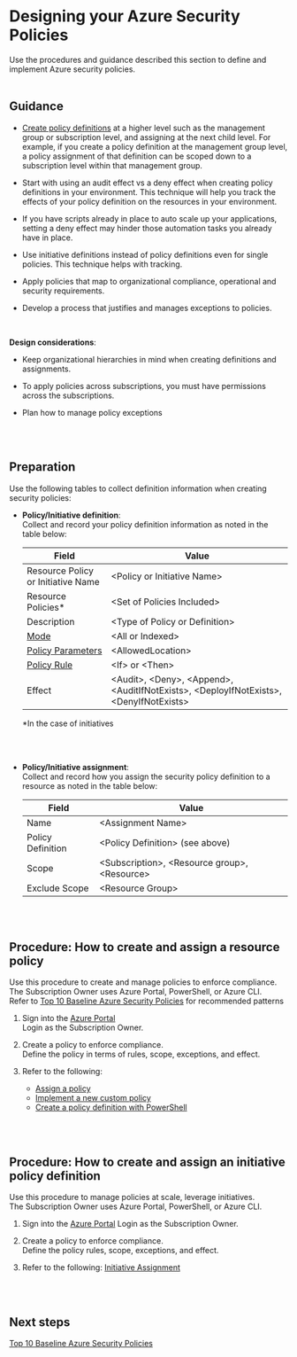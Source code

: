 # Designing your Azure Security Policies
Use the procedures and guidance described this section to define and implement Azure security policies. 
<br />
<br />



## Guidance 
- [Create policy definitions](https://docs.microsoft.com/en-us/azure/azure-policy/policy-insights#create-and-assign-a-policy-definition) at a higher level such as the management group or subscription level, and assigning at the next child level. For example, if you create a policy definition at the management group level, a policy assignment of that definition can be scoped down to a subscription level within that management group.  
 
- Start with using an audit effect vs a deny effect when creating policy definitions in your environment. This technique will help you track the effects of your policy definition on the resources in your environment.  
 
- If you have scripts already in place to auto scale up your applications, setting a deny effect may hinder those automation tasks you already have in place.   
 
- Use initiative definitions instead of policy definitions even for single policies. This technique helps with tracking.  
 
- Apply policies that map to organizational compliance, operational and security requirements. 
 
- Develop a process that justifies and manages exceptions to policies. 
<br />

**Design considerations**: 
- Keep organizational hierarchies in mind when creating definitions and assignments.  
 
- To apply policies across subscriptions, you must have permissions across the subscriptions. 
- Plan how to manage policy exceptions 
<br />
<br />

## Preparation
Use the following tables to collect definition information when creating security policies: 
<br />

- **Policy/Initiative definition**:  
Collect and record your policy definition information as noted in the table below:  

    | __Field__ | __Value__ |
    |-------------|------------|
    | Resource Policy or Initiative Name  | \<Policy or Initiative Name\>     | 
    | Resource Policies*     | \<Set of Policies Included\> | 
    | Description       | \<Type of Policy or Definition\> | 
    | [Mode](https://docs.microsoft.com/en-ca/azure/azure-policy/policy-definition#mode)         | \<All or Indexed\> | 
    | [Policy Parameters](https://docs.microsoft.com/en-ca/azure/azure-policy/policy-definition#parameters)  | \<AllowedLocation\>   | 
    | [Policy Rule](https://docs.microsoft.com/en-ca/azure/azure-policy/policy-definition#policy-rule)    | \<If\> or \<Then\> | 
    | Effect     | \<Audit\>, \<Deny\>, \<Append\>, \<AuditIfNotExists\>, \<DeployIfNotExists\>, \<DenyIfNotExists\> | 

    *In the case of initiatives 
<br />
<br />

- **Policy/Initiative assignment**:   
  Collect and record how you assign the security policy definition to a resource as noted in the table below:

    | __Field__ | __Value__ |
    |-------------|------------|
    | Name  | \<Assignment Name\>    | 
    | Policy Definition     | \<Policy Definition\> (see above) | 
    | Scope     | \<Subscription\>, \<Resource group\>, \<Resource\> | 
    | Exclude Scope     | \<Resource Group\> | 
<br />
<br />

## Procedure: How to create and assign a resource policy 
Use this procedure to create and manage policies to enforce compliance.   
The Subscription Owner uses Azure Portal, PowerShell, or Azure CLI.  
Refer to [Top 10 Baseline Azure Security Policies](Top-10-Baseline-Azure-Security-Policies.md)  for recommended patterns 

1. Sign into the [Azure Portal](http://azure.portal.com/)  
  Login as the Subscription Owner.  
 
2. Create a policy to enforce compliance.  
  Define the policy in terms of rules, scope, exceptions, and effect. 

3. Refer to the following:  
   - [Assign a policy](https://docs.microsoft.com/en-us/azure/azure-policy/create-manage-policy#assign-a-policy) 
   - [Implement a new custom policy](https://docs.microsoft.com/en-us/azure/azure-policy/create-manage-policy#implement-a-new-custom-policy) 
   - [Create a policy definition with PowerShell](https://docs.microsoft.com/en-us/azure/azure-policy/create-manage-policy#create-a-policy-definition-with-powershell) 
<br />
<br />

## Procedure: How to create and assign an initiative policy definition  
Use this procedure to manage policies at scale, leverage initiatives.  
The Subscription Owner uses Azure Portal, PowerShell, or Azure CLI.  

1. Sign into the [Azure Portal](http://azure.portal.com/) 
  Login as the Subscription Owner.   

2. Create a policy to enforce compliance.  
  Define the policy rules, scope, exceptions, and effect. 

3. Refer to the following: 
  [Initiative Assignment](https://docs.microsoft.com/en-ca/azure/azure-policy/azure-policy-introduction#initiative-assignment) 
<br />
<br />

## Next steps 
[Top 10 Baseline Azure Security Policies](https://github.com/nmcgregor/Azure-Security/blob/master/2.3-Top-10-Baseline-Azure-Security-Policies.md)
